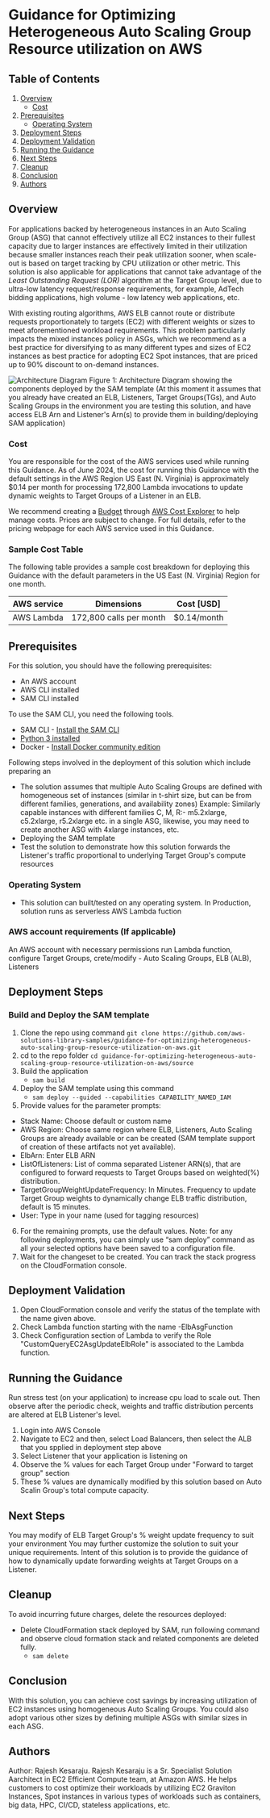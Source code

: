 # Guidance for Optimizing Heterogeneous Auto Scaling Group Resource utilization on AWS

## Table of Contents 

1. [Overview](#overview-required)
    - [Cost](#cost)
2. [Prerequisites](#prerequisites-required)
    - [Operating System](#operating-system-required)
3. [Deployment Steps](#deployment-steps-required)
4. [Deployment Validation](#deployment-validation-required)
5. [Running the Guidance](#running-the-guidance-required)
6. [Next Steps](#next-steps-required)
7. [Cleanup](#cleanup-required)
8. [Conclusion](#conclusion)
9. [Authors](#authors-optional)

## Overview

For applications backed by heterogeneous instances in an Auto Scaling Group (ASG) that cannot effectively utilize all EC2 instances to their fullest capacity 
due to larger instances are effectively limited in their utilization because smaller instances reach their peak utilization sooner, when scale-out is based on target tracking by CPU utilization or other metric. 
This solution is also applicable for applications that cannot take advantage of the *Least Outstanding Request (LOR)* algorithm at the Target Group level, due to ultra-low latency request/response requirements, 
for example, AdTech bidding applications, high volume - low latency web applications, etc. 

With existing routing algorithms, AWS ELB cannot route or distribute requests proportionately to targets (EC2) with different weights or sizes to meet aforementioned workload requirements.
This problem particularly impacts the mixed instances policy in ASGs, which we recommend as a best practice for diversifying to as many different types and sizes of EC2 instances as best practice
for adopting EC2 Spot instances, that are priced up to 90% discount to on-demand instances.

![Architecture Diagram](./assets/images/Mixed-sized-ASG-solution_v3.png) 
Figure 1: Architecture Diagram showing the components deployed by the SAM template (At this moment it assumes that you already have created an ELB, Listeners, Target Groups(TGs), and Auto Scaling Groups in the environment you are testing this solution, and have access ELB Arn and Listener's Arn(s) to provide them in building/deploying SAM application)


### Cost

You are responsible for the cost of the AWS services used while running this Guidance. As of June 2024, the cost for running this Guidance with the default settings in the AWS Region US East (N. Virginia) is approximately $0.14 per month for processing 172,800 Lambda invocations to update dynamic weights to Target Groups of a Listener in an ELB.

We recommend creating a [Budget](https://docs.aws.amazon.com/cost-management/latest/userguide/budgets-managing-costs.html) through [AWS Cost Explorer](https://aws.amazon.com/aws-cost-management/aws-cost-explorer/) to help manage costs. Prices are subject to change. For full details, refer to the pricing webpage for each AWS service used in this Guidance.

### Sample Cost Table

The following table provides a sample cost breakdown for deploying this Guidance with the default parameters in the US East (N. Virginia) Region for one month.

| AWS service  | Dimensions | Cost [USD] |
| ----------- | ------------ | ------------ |
| AWS Lambda | 172,800 calls per month  | $0.14/month |


## Prerequisites

For this solution, you should have the following prerequisites: 
- An AWS account
- AWS CLI installed 
- SAM CLI installed 

To use the SAM CLI, you need the following tools.

* SAM CLI - [Install the SAM CLI](https://docs.aws.amazon.com/serverless-application-model/latest/developerguide/serverless-sam-cli-install.html)
* [Python 3 installed](https://www.python.org/downloads/)
* Docker - [Install Docker community edition](https://hub.docker.com/search/?type=edition&offering=community)

Following steps involved in the deployment of this solution which include preparing an 
* The solution assumes that multiple Auto Scaling Groups are defined with homogeneous set of instances (similar in t-shirt size, but can be from different families, generations, and availability zones)
Example: Similarly capable instances with different families C, M, R:- m5.2xlarge, c5.2xlarge, r5.2xlarge etc. in a single ASG, likewise, you may need to create another ASG with 4xlarge instances, etc. 
* Deploying the SAM template
* Test the solution to demonstrate how this solution forwards the Listener's traffic proportional to underlying Target Group's compute resources

### Operating System

- This solution can built/tested on any operating system. In Production, solution runs as serverless AWS Lambda fuction


### AWS account requirements (If applicable)

An AWS account with necessary permissions run Lambda function, configure Target Groups, crete/modify - Auto Scaling Groups, ELB (ALB), Listeners

## Deployment Steps

### Build and Deploy the SAM template

1. Clone the repo using command ```git clone https://github.com/aws-solutions-library-samples/guidance-for-optimizing-heterogeneous-auto-scaling-group-resource-utilization-on-aws.git```
2. cd to the repo folder ```cd guidance-for-optimizing-heterogeneous-auto-scaling-group-resource-utilization-on-aws/source```
3. Build the application
   - `sam build`
4. Deploy the SAM template using this command
   - `sam deploy --guided --capabilities CAPABILITY_NAMED_IAM`
5.	Provide values for the parameter prompts: 
   - Stack Name: Choose default or custom name
   - AWS Region: Choose same region where ELB, Listeners, Auto Scaling Groups are already available or can be created (SAM template support of creation of these artifacts not yet available).
   - ElbArn: Enter ELB ARN
   - ListOfListeners: List of comma separated Listener ARN(s), that are configured to forward requests to Target Groups based on weighted(%) distribution.
   - TargetGroupWeightUpdateFrequency: In Minutes. Frequency to update Target Group weights to dynamically change ELB traffic distribution, default is 15 minutes.
   - User: Type in your name (used for tagging resources)
6.	For the remaining prompts, use the default values. Note: for any following deployments, you can simply use “sam deploy” command as all your selected options have been saved to a configuration file. 
7.	Wait for the changeset to be created. You can track the stack progress on the CloudFormation console. 


## Deployment Validation
1. Open CloudFormation console and verify the status of the template with the name given above.
2. Check Lambda function starting with the name <stack name>-ElbAsgFunction
3. Check Configuration section of Lambda to verify the Role "CustomQueryEC2AsgUpdateElbRole" is associated to the Lambda function.

## Running the Guidance
Run stress test (on your application) to increase cpu load to scale out. Then observe after the periodic check, weights and traffic distribution percents are altered at ELB Listener's level.
1. Login into AWS Console
2. Navigate to EC2 and then, select Load Balancers, then select the ALB that you spplied in deployment step above
3. Select Listener that your application is listening on
4. Observe the % values for each Target Group under "Forward to target group" section
5. These % values are dynamically modified by this solution based on Auto Scalin Group's total compute capacity.

## Next Steps
You may modify of ELB Target Group's % weight update frequency to suit your environment
You may further customize the solution to suit your unique requirements. Intent of this solution is to provide the guidance of how to dynamically update forwarding weights at Target Groups on a Listener.

## Cleanup
To avoid incurring future charges, delete the resources deployed:
- Delete CloudFormation stack deployed by SAM, run following command and observe cloud formation stack and related components are deleted fully.
  - `sam delete`

## Conclusion
With this solution, you can achieve cost savings by increasing utilization of EC2 instances using homogeneous Auto Scaling Groups. 
You could also adopt various other sizes by defining multiple ASGs with similar sizes in each ASG.

## Authors
Author: Rajesh Kesaraju.
Rajesh Kesaraju is a Sr. Specialist Solution Aarchitect in EC2 Efficient Compute team, at Amazon AWS. He helps customers to cost optimize their workloads by utilizing EC2 Graviton Instances, Spot instances in various types of workloads such as containers, big data, HPC, CI/CD, stateless applications, etc.
